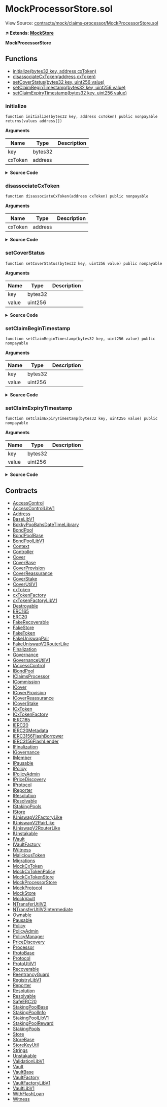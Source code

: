 # MockProcessorStore.sol

View Source: [contracts/mock/claims-processor/MockProcessorStore.sol](../contracts/mock/claims-processor/MockProcessorStore.sol)

**↗ Extends: [MockStore](MockStore.md)**

**MockProcessorStore**

## Functions

- [initialize(bytes32 key, address cxToken)](#initialize)
- [disassociateCxToken(address cxToken)](#disassociatecxtoken)
- [setCoverStatus(bytes32 key, uint256 value)](#setcoverstatus)
- [setClaimBeginTimestamp(bytes32 key, uint256 value)](#setclaimbegintimestamp)
- [setClaimExpiryTimestamp(bytes32 key, uint256 value)](#setclaimexpirytimestamp)

### initialize

```solidity
function initialize(bytes32 key, address cxToken) public nonpayable
returns(values address[])
```

**Arguments**

| Name        | Type           | Description  |
| ------------- |------------- | -----|
| key | bytes32 |  | 
| cxToken | address |  | 

<details>
	<summary><strong>Source Code</strong></summary>

```javascript
function initialize(bytes32 key, address cxToken) public returns (address[] memory values) {
    MockProtocol protocol = new MockProtocol();
    MockVault vault = new MockVault();

    this.setAddress(ProtoUtilV1.CNS_CORE, address(protocol));

    super.setBool(ProtoUtilV1.NS_COVER_CXTOKEN, cxToken);
    super.setBool(ProtoUtilV1.NS_MEMBERS, cxToken);
    super.setUint(ProtoUtilV1.NS_GOVERNANCE_REPORTING_INCIDENT_DATE, key, 1234);

    super.setBool(ProtoUtilV1.NS_MEMBERS, address(vault));
    super.setAddress(ProtoUtilV1.NS_CONTRACTS, "cns:cover:vault", key, address(vault));

    setCoverStatus(key, 4);
    setClaimBeginTimestamp(key, block.timestamp - 100 days); // solhint-disable-line
    setClaimExpiryTimestamp(key, block.timestamp + 100 days); // solhint-disable-line

    values = new address[](2);

    values[0] = address(protocol);
    values[1] = address(vault);
  }
```
</details>

### disassociateCxToken

```solidity
function disassociateCxToken(address cxToken) public nonpayable
```

**Arguments**

| Name        | Type           | Description  |
| ------------- |------------- | -----|
| cxToken | address |  | 

<details>
	<summary><strong>Source Code</strong></summary>

```javascript
function disassociateCxToken(address cxToken) public {
    super.unsetBool(ProtoUtilV1.NS_COVER_CXTOKEN, cxToken);
  }
```
</details>

### setCoverStatus

```solidity
function setCoverStatus(bytes32 key, uint256 value) public nonpayable
```

**Arguments**

| Name        | Type           | Description  |
| ------------- |------------- | -----|
| key | bytes32 |  | 
| value | uint256 |  | 

<details>
	<summary><strong>Source Code</strong></summary>

```javascript
function setCoverStatus(bytes32 key, uint256 value) public {
    super.setUint(ProtoUtilV1.NS_COVER_STATUS, key, value);
  }
```
</details>

### setClaimBeginTimestamp

```solidity
function setClaimBeginTimestamp(bytes32 key, uint256 value) public nonpayable
```

**Arguments**

| Name        | Type           | Description  |
| ------------- |------------- | -----|
| key | bytes32 |  | 
| value | uint256 |  | 

<details>
	<summary><strong>Source Code</strong></summary>

```javascript
function setClaimBeginTimestamp(bytes32 key, uint256 value) public {
    super.setUint(ProtoUtilV1.NS_CLAIM_BEGIN_TS, key, value);
  }
```
</details>

### setClaimExpiryTimestamp

```solidity
function setClaimExpiryTimestamp(bytes32 key, uint256 value) public nonpayable
```

**Arguments**

| Name        | Type           | Description  |
| ------------- |------------- | -----|
| key | bytes32 |  | 
| value | uint256 |  | 

<details>
	<summary><strong>Source Code</strong></summary>

```javascript
function setClaimExpiryTimestamp(bytes32 key, uint256 value) public {
    super.setUint(ProtoUtilV1.NS_CLAIM_EXPIRY_TS, key, value);
  }
```
</details>

## Contracts

* [AccessControl](AccessControl.md)
* [AccessControlLibV1](AccessControlLibV1.md)
* [Address](Address.md)
* [BaseLibV1](BaseLibV1.md)
* [BokkyPooBahsDateTimeLibrary](BokkyPooBahsDateTimeLibrary.md)
* [BondPool](BondPool.md)
* [BondPoolBase](BondPoolBase.md)
* [BondPoolLibV1](BondPoolLibV1.md)
* [Context](Context.md)
* [Controller](Controller.md)
* [Cover](Cover.md)
* [CoverBase](CoverBase.md)
* [CoverProvision](CoverProvision.md)
* [CoverReassurance](CoverReassurance.md)
* [CoverStake](CoverStake.md)
* [CoverUtilV1](CoverUtilV1.md)
* [cxToken](cxToken.md)
* [cxTokenFactory](cxTokenFactory.md)
* [cxTokenFactoryLibV1](cxTokenFactoryLibV1.md)
* [Destroyable](Destroyable.md)
* [ERC165](ERC165.md)
* [ERC20](ERC20.md)
* [FakeRecoverable](FakeRecoverable.md)
* [FakeStore](FakeStore.md)
* [FakeToken](FakeToken.md)
* [FakeUniswapPair](FakeUniswapPair.md)
* [FakeUniswapV2RouterLike](FakeUniswapV2RouterLike.md)
* [Finalization](Finalization.md)
* [Governance](Governance.md)
* [GovernanceUtilV1](GovernanceUtilV1.md)
* [IAccessControl](IAccessControl.md)
* [IBondPool](IBondPool.md)
* [IClaimsProcessor](IClaimsProcessor.md)
* [ICommission](ICommission.md)
* [ICover](ICover.md)
* [ICoverProvision](ICoverProvision.md)
* [ICoverReassurance](ICoverReassurance.md)
* [ICoverStake](ICoverStake.md)
* [ICxToken](ICxToken.md)
* [ICxTokenFactory](ICxTokenFactory.md)
* [IERC165](IERC165.md)
* [IERC20](IERC20.md)
* [IERC20Metadata](IERC20Metadata.md)
* [IERC3156FlashBorrower](IERC3156FlashBorrower.md)
* [IERC3156FlashLender](IERC3156FlashLender.md)
* [IFinalization](IFinalization.md)
* [IGovernance](IGovernance.md)
* [IMember](IMember.md)
* [IPausable](IPausable.md)
* [IPolicy](IPolicy.md)
* [IPolicyAdmin](IPolicyAdmin.md)
* [IPriceDiscovery](IPriceDiscovery.md)
* [IProtocol](IProtocol.md)
* [IReporter](IReporter.md)
* [IResolution](IResolution.md)
* [IResolvable](IResolvable.md)
* [IStakingPools](IStakingPools.md)
* [IStore](IStore.md)
* [IUniswapV2FactoryLike](IUniswapV2FactoryLike.md)
* [IUniswapV2PairLike](IUniswapV2PairLike.md)
* [IUniswapV2RouterLike](IUniswapV2RouterLike.md)
* [IUnstakable](IUnstakable.md)
* [IVault](IVault.md)
* [IVaultFactory](IVaultFactory.md)
* [IWitness](IWitness.md)
* [MaliciousToken](MaliciousToken.md)
* [Migrations](Migrations.md)
* [MockCxToken](MockCxToken.md)
* [MockCxTokenPolicy](MockCxTokenPolicy.md)
* [MockCxTokenStore](MockCxTokenStore.md)
* [MockProcessorStore](MockProcessorStore.md)
* [MockProtocol](MockProtocol.md)
* [MockStore](MockStore.md)
* [MockVault](MockVault.md)
* [NTransferUtilV2](NTransferUtilV2.md)
* [NTransferUtilV2Intermediate](NTransferUtilV2Intermediate.md)
* [Ownable](Ownable.md)
* [Pausable](Pausable.md)
* [Policy](Policy.md)
* [PolicyAdmin](PolicyAdmin.md)
* [PolicyManager](PolicyManager.md)
* [PriceDiscovery](PriceDiscovery.md)
* [Processor](Processor.md)
* [ProtoBase](ProtoBase.md)
* [Protocol](Protocol.md)
* [ProtoUtilV1](ProtoUtilV1.md)
* [Recoverable](Recoverable.md)
* [ReentrancyGuard](ReentrancyGuard.md)
* [RegistryLibV1](RegistryLibV1.md)
* [Reporter](Reporter.md)
* [Resolution](Resolution.md)
* [Resolvable](Resolvable.md)
* [SafeERC20](SafeERC20.md)
* [StakingPoolBase](StakingPoolBase.md)
* [StakingPoolInfo](StakingPoolInfo.md)
* [StakingPoolLibV1](StakingPoolLibV1.md)
* [StakingPoolReward](StakingPoolReward.md)
* [StakingPools](StakingPools.md)
* [Store](Store.md)
* [StoreBase](StoreBase.md)
* [StoreKeyUtil](StoreKeyUtil.md)
* [Strings](Strings.md)
* [Unstakable](Unstakable.md)
* [ValidationLibV1](ValidationLibV1.md)
* [Vault](Vault.md)
* [VaultBase](VaultBase.md)
* [VaultFactory](VaultFactory.md)
* [VaultFactoryLibV1](VaultFactoryLibV1.md)
* [VaultLibV1](VaultLibV1.md)
* [WithFlashLoan](WithFlashLoan.md)
* [Witness](Witness.md)
